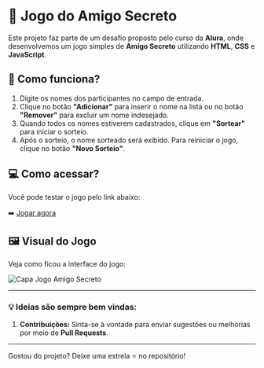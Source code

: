 # 🎉 Jogo do Amigo Secreto 

Este projeto faz parte de um desafio proposto pelo curso da **Alura**, onde desenvolvemos um jogo simples de **Amigo Secreto** utilizando **HTML**, **CSS** e **JavaScript**.

## 🚀 Como funciona?

1. Digite os nomes dos participantes no campo de entrada.
2. Clique no botão **"Adicionar"** para inserir o nome na lista ou no botão **"Remover"** para excluir um nome indesejado.
3. Quando todos os nomes estiverem cadastrados, clique em **"Sortear"** para iniciar o sorteio.
4. Após o sorteio, o nome sorteado será exibido. Para reiniciar o jogo, clique no botão **"Novo Sorteio"**.

## 💻 Como acessar?

Você pode testar o jogo pelo link abaixo:

➡️ [Jogar agora](https://challenge-amigo-secreto-pt-main-alpha.vercel.app/)

## 🖼️ Visual do Jogo

Veja como ficou a interface do jogo:

![Capa Jogo Amigo Secreto](https://github.com/user-attachments/assets/5a7a4905-68c1-4194-b5d7-a7b665086acf)

---

### 💡 Ideias são sempre bem vindas:
1. **Contribuições:** Sinta-se à vontade para enviar sugestões ou melhorias por meio de **Pull Requests**.

---

Gostou do projeto? Deixe uma estrela ⭐ no repositório!


